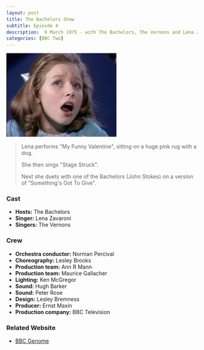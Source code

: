 ```yaml
---
layout: post
title: The Bachelors Show
subtitle: Epiosde 4
description:  9 March 1975 - with The Bachelors, The Vernons and Lena Zavaroni.
categories: [BBC Two]
---
```


![](/assets/images/BBC/The-Bachelors-Show-04.jpg)

> Lena performs "My Funny Valentine", sitting on a huge pink rug with a dog.
>
> She then sings "Stage Struck".
>
> Next she duets with one of the Bachelors (John Stokes) on a version of "Something's Got To Give".

### Cast
* **Hosts:** The Bachelors
* **Singer:** Lena Zavaroni
* **Singers:** The Vernons

### Crew
* **Orchestra conductor:** Norman Percival
* **Choreography:** Lesley Brooks
* **Production team:** Ann R Mann
* **Production team:** Maurice Gallacher
* **Lighting:** Ken McGregor
* **Sound:** Hugh Barker
* **Sound:** Peter Rose
* **Design:** Lesley Bremness
* **Producer:** Ernst Maxin
* **Production company:** BBC Television

### Related Website
* [BBC Genome](https://genome.ch.bbc.co.uk/99c22ef88ba0484996b1943d8046ed85)

